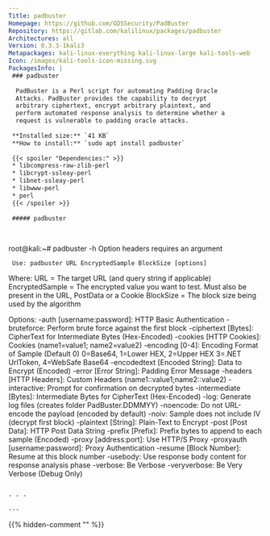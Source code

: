 ```yaml
---
Title: padbuster
Homepage: https://github.com/GDSSecurity/PadBuster
Repository: https://gitlab.com/kalilinux/packages/padbuster
Architectures: all
Version: 0.3.3-1kali3
Metapackages: kali-linux-everything kali-linux-large kali-tools-web 
Icon: /images/kali-tools-icon-missing.svg
PackagesInfo: |
 ### padbuster
 
  PadBuster is a Perl script for automating Padding Oracle
  Attacks. PadBuster provides the capability to decrypt
  arbitrary ciphertext, encrypt arbitrary plaintext, and
  perform automated response analysis to determine whether a
  request is vulnerable to padding oracle attacks.
 
 **Installed size:** `41 KB`  
 **How to install:** `sudo apt install padbuster`  
 
 {{< spoiler "Dependencies:" >}}
 * libcompress-raw-zlib-perl
 * libcrypt-ssleay-perl
 * libnet-ssleay-perl
 * libwww-perl
 * perl
 {{< /spoiler >}}
 
 ##### padbuster
 
 
 ```
 root@kali:~# padbuster -h
 Option headers requires an argument
     
     Use: padbuster URL EncryptedSample BlockSize [options]
 
   Where: URL = The target URL (and query string if applicable)
          EncryptedSample = The encrypted value you want to test. Must
                            also be present in the URL, PostData or a Cookie
          BlockSize = The block size being used by the algorithm
 
 Options:
 	 -auth [username:password]: HTTP Basic Authentication 
 	 -bruteforce: Perform brute force against the first block 
 	 -ciphertext [Bytes]: CipherText for Intermediate Bytes (Hex-Encoded)
          -cookies [HTTP Cookies]: Cookies (name1=value1; name2=value2)
          -encoding [0-4]: Encoding Format of Sample (Default 0)
                           0=Base64, 1=Lower HEX, 2=Upper HEX
                           3=.NET UrlToken, 4=WebSafe Base64
          -encodedtext [Encoded String]: Data to Encrypt (Encoded)
          -error [Error String]: Padding Error Message
          -headers [HTTP Headers]: Custom Headers (name1::value1;name2::value2)
 	 -interactive: Prompt for confirmation on decrypted bytes
 	 -intermediate [Bytes]: Intermediate Bytes for CipherText (Hex-Encoded)
 	 -log: Generate log files (creates folder PadBuster.DDMMYY)
 	 -noencode: Do not URL-encode the payload (encoded by default)
 	 -noiv: Sample does not include IV (decrypt first block) 
          -plaintext [String]: Plain-Text to Encrypt
          -post [Post Data]: HTTP Post Data String
 	 -prefix [Prefix]: Prefix bytes to append to each sample (Encoded) 
 	 -proxy [address:port]: Use HTTP/S Proxy
 	 -proxyauth [username:password]: Proxy Authentication
 	 -resume [Block Number]: Resume at this block number
 	 -usebody: Use response body content for response analysis phase
          -verbose: Be Verbose
          -veryverbose: Be Very Verbose (Debug Only)
          
 ```
 
 - - -
 
---
```

{{% hidden-comment "<!--Do not edit anything above this line-->" %}}
